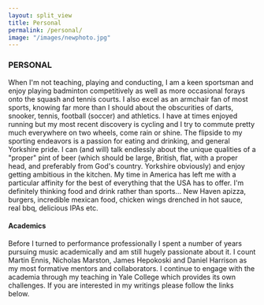 ```yaml
---
layout: split_view
title: Personal
permalink: /personal/
image: "/images/newphoto.jpg"
---
```

<div class="jumbotron">
<h3>PERSONAL</h3>
</div>

When I'm not teaching, playing and conducting, I am a keen sportsman and enjoy playing badminton 
competitively as well as more occasional forays onto the squash and tennis courts. I also excel as an 
armchair fan of most sports, knowing far more than I should about the obscurities of darts, snooker, 
tennis, football (soccer) and athletics. I have at times enjoyed running but my most recent discovery 
is cycling and I try to commute pretty much everywhere on two wheels, come rain or shine. The flipside 
to my sporting endeavors is a passion for eating and drinking, and general Yorkshire pride. I can (and will)
 talk endlessly about the unique qualities of a "proper" pint of beer (which should be large, British, flat,
  with a proper head, and preferably from God's country. Yorkshire obviously) and enjoy getting ambitious in 
  the kitchen. My time in America has left me with a particular affinity for the best of everything that the 
  USA has to offer. I'm definitely thinking food and drink rather than sports... New Haven apizza, burgers, 
  incredible mexican food, chicken wings drenched in hot sauce, real bbq, delicious IPAs etc.
  
#### Academics

Before I turned to performance professionally I spent a number of years
pursuing music academically and am still hugely passionate about it. I count Martin Ennis,
Nicholas Marston, James Hepokoski and Daniel Harrison as my most formative mentors and collaborators.
I continue to engage with the academia through my teaching in Yale College which provides its own challenges. 
If you are interested in my writings please follow the links below.
